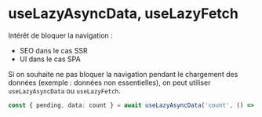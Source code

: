 # useLazyAsyncData, useLazyFetch

Intérêt de bloquer la navigation : 
- SEO dans le cas SSR
- UI dans le cas SPA

Si on souhaite ne pas bloquer la navigation pendant le chargement des données (exemple : données non essentielles), on peut utiliser `useLazyAsyncData` ou `useLazyFetch`.

```ts
const { pending, data: count } = await useLazyAsyncData('count', () => $fetch('/api/count'))
```
